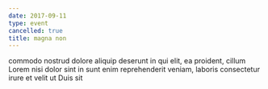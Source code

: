 ```yaml
---
date: 2017-09-11
type: event
cancelled: true
title: magna non
---
```

commodo nostrud dolore aliquip deserunt in qui elit, ea proident, cillum Lorem nisi dolor sint in sunt enim reprehenderit veniam, laboris consectetur irure et velit ut Duis sit